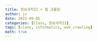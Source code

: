 ```yaml
---
title: 정보과학II > 웹 크롤링
author: js
date: 2022-09-05
categories: [Class, 정보과학II]
tags: [class, informatics, web_crawling]
math: true
---
```


